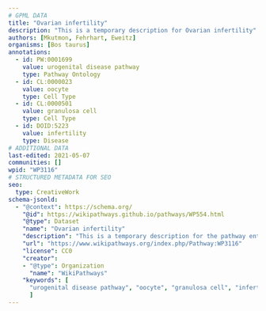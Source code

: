 ```yaml
---
# GPML DATA
title: "Ovarian infertility"
description: "This is a temporary description for Ovarian infertility"
authors: [Mkutmon, Fehrhart, Eweitz]
organisms: [Bos taurus]
annotations:
  - id: PW:0001699
    value: urogenital disease pathway
    type: Pathway Ontology
  - id: CL:0000023
    value: oocyte
    type: Cell Type
  - id: CL:0000501
    value: granulosa cell
    type: Cell Type
  - id: DOID:5223
    value: infertility
    type: Disease
# ADDITIONAL DATA
last-edited: 2021-05-07
communities: []
wpid: "WP3116"
# STRUCTURED METADATA FOR SEO
seo:
  type: CreativeWork
schema-jsonld:
  - "@context": https://schema.org/
    "@id": https://wikipathways.github.io/pathways/WP554.html
    "@type": Dataset
    "name": "Ovarian infertility"
    "description": "This is a temporary description for the pathway entitled: Ovarian infertility"
    "url": "https://www.wikipathways.org/index.php/Pathway:WP3116"
    "license": CC0
    "creator":
    - "@type": Organization
      "name": "WikiPathways"
    "keywords": [
      "urogenital disease pathway", "oocyte", "granulosa cell", "infertility",
      ]
---
```

